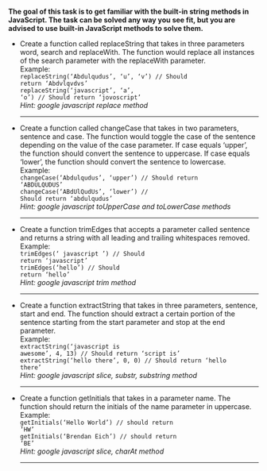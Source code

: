 <b>The goal of this task is to get familiar with the built-in string methods in JavaScript.
The task can be solved any way you see fit, but you are advised to use built-in JavaScript methods to solve them.</b>

- Create a function called replaceString that takes in three parameters word, search and replaceWith. 
The function would replace all instances of the search parameter with the replaceWith parameter. <br />
Example:<br />
<code>replaceString(‘Abdulqudus’, ‘u’, ‘v’) // Should return ‘Abdvlqvdvs’ </code><br />
<code>replaceString(‘javascript’, ‘a’, ‘o’) // Should return ‘jovoscript’</code><br />
<i>Hint: google javascript replace method</i><hr />

- Create a function called changeCase that takes in two parameters, sentence and case. 
The function would toggle the case of the sentence depending on the value of the case parameter. 
If case equals ‘upper’, the function should convert the sentence to uppercase. 
If case equals ‘lower’, the function should convert the sentence to lowercase. <br />
Example:<br />
<code>changeCase(‘Abdulqudus’, ‘upper’) // Should return ‘ABDULQUDUS’</code><br />
<code>changeCase(‘ABdUlQudUs’, ‘lower’) // Should return ‘abdulqudus’</code><br />
<i>Hint: google javascript toUpperCase and toLowerCase methods</i><hr />

- Create a function trimEdges that accepts a parameter called sentence 
and returns a string with all leading and trailing whitespaces removed. <br />
Example:<br />
<code>trimEdges(‘    javascript    ’) // Should return ‘javascript’</code><br />
<code>trimEdges(‘hello’) // Should return ‘hello’</code><br />
<i>Hint: google javascript trim method</i><hr />

- Create a function extractString that takes in three parameters, sentence, start and end. 
The function should extract a certain portion of the sentence starting from the 
start parameter and stop at the end parameter. <br />
Example:<br />
<code>extractString(‘javascript is awesome’, 4, 13) // Should return ‘script is’</code><br />
<code>extractString(‘hello there’, 0, 0) // Should return ‘hello there’</code><br />
<i>Hint: google javascript slice, substr, substring method</i><hr />

- Create a function getInitials that takes in a parameter name. 
The function should return the initials of the name parameter in uppercase. <br />
Example:<br />
<code>getInitials(‘Hello World’) // should return ‘HW’</code><br />
<code>getInitials(‘Brendan Eich’) // should return ‘BE’</code><br />
<i>Hint: google javascript slice, charAt method</i><hr />
